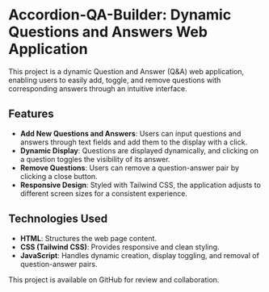 # Accordion-QA-Builder: Dynamic Questions and Answers Web Application

This project is a dynamic Question and Answer (Q&A) web application, enabling users to easily add, toggle, and remove questions with corresponding answers through an intuitive interface.

## Features
- **Add New Questions and Answers**: Users can input questions and answers through text fields and add them to the display with a click.
- **Dynamic Display**: Questions are displayed dynamically, and clicking on a question toggles the visibility of its answer.
- **Remove Questions**: Users can remove a question-answer pair by clicking a close button.
- **Responsive Design**: Styled with Tailwind CSS, the application adjusts to different screen sizes for a consistent experience.

## Technologies Used
- **HTML**: Structures the web page content.
- **CSS (Tailwind CSS)**: Provides responsive and clean styling.
- **JavaScript**: Handles dynamic creation, display toggling, and removal of question-answer pairs.

This project is available on GitHub for review and collaboration.
